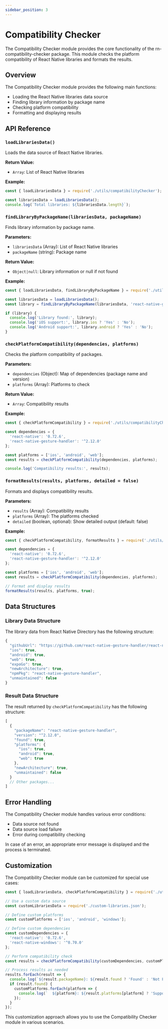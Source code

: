 ```yaml
---
sidebar_position: 3
---
```


# Compatibility Checker

The Compatibility Checker module provides the core functionality of the rn-compatibility-checker package. This module checks the platform compatibility of React Native libraries and formats the results.

## Overview

The Compatibility Checker module provides the following main functions:

- Loading the React Native libraries data source
- Finding library information by package name
- Checking platform compatibility
- Formatting and displaying results

## API Reference

### `loadLibrariesData()`

Loads the data source of React Native libraries.

**Return Value:**
- `Array`: List of React Native libraries

**Example:**

```javascript
const { loadLibrariesData } = require('./utils/compatibilityChecker');

const librariesData = loadLibrariesData();
console.log(`Total libraries: ${librariesData.length}`);
```

### `findLibraryByPackageName(librariesData, packageName)`

Finds library information by package name.

**Parameters:**
- `librariesData` (Array): List of React Native libraries
- `packageName` (string): Package name

**Return Value:**
- `Object|null`: Library information or null if not found

**Example:**

```javascript
const { loadLibrariesData, findLibraryByPackageName } = require('./utils/compatibilityChecker');

const librariesData = loadLibrariesData();
const library = findLibraryByPackageName(librariesData, 'react-native-gesture-handler');

if (library) {
  console.log('Library found:', library);
  console.log('iOS support:', library.ios ? 'Yes' : 'No');
  console.log('Android support:', library.android ? 'Yes' : 'No');
}
```

### `checkPlatformCompatibility(dependencies, platforms)`

Checks the platform compatibility of packages.

**Parameters:**
- `dependencies` (Object): Map of dependencies (package name and version)
- `platforms` (Array): Platforms to check

**Return Value:**
- `Array`: Compatibility results

**Example:**

```javascript
const { checkPlatformCompatibility } = require('./utils/compatibilityChecker');

const dependencies = {
  'react-native': '0.72.6',
  'react-native-gesture-handler': '^2.12.0'
};

const platforms = ['ios', 'android', 'web'];
const results = checkPlatformCompatibility(dependencies, platforms);

console.log('Compatibility results:', results);
```

### `formatResults(results, platforms, detailed = false)`

Formats and displays compatibility results.

**Parameters:**
- `results` (Array): Compatibility results
- `platforms` (Array): The platforms checked
- `detailed` (boolean, optional): Show detailed output (default: false)

**Example:**

```javascript
const { checkPlatformCompatibility, formatResults } = require('./utils/compatibilityChecker');

const dependencies = {
  'react-native': '0.72.6',
  'react-native-gesture-handler': '^2.12.0'
};

const platforms = ['ios', 'android', 'web'];
const results = checkPlatformCompatibility(dependencies, platforms);

// Format and display results
formatResults(results, platforms, true);
```

## Data Structures

### Library Data Structure

The library data from React Native Directory has the following structure:

```javascript
{
  "githubUrl": "https://github.com/react-native-gesture-handler/react-native-gesture-handler",
  "ios": true,
  "android": true,
  "web": true,
  "expoGo": true,
  "newArchitecture": true,
  "npmPkg": "react-native-gesture-handler",
  "unmaintained": false
}
```

### Result Data Structure

The result returned by `checkPlatformCompatibility` has the following structure:

```javascript
[
  {
    "packageName": "react-native-gesture-handler",
    "version": "^2.12.0",
    "found": true,
    "platforms": {
      "ios": true,
      "android": true,
      "web": true
    },
    "newArchitecture": true,
    "unmaintained": false
  }
  // Other packages...
]
```

## Error Handling

The Compatibility Checker module handles various error conditions:

- Data source not found
- Data source load failure
- Error during compatibility checking

In case of an error, an appropriate error message is displayed and the process is terminated.

## Customization

The Compatibility Checker module can be customized for special use cases:

```javascript
const { loadLibrariesData, checkPlatformCompatibility } = require('./utils/compatibilityChecker');

// Use a custom data source
const customLibrariesData = require('./custom-libraries.json');

// Define custom platforms
const customPlatforms = ['ios', 'android', 'windows'];

// Define custom dependencies
const customDependencies = {
  'react-native': '0.72.6',
  'react-native-windows': '^0.70.0'
};

// Perform compatibility check
const results = checkPlatformCompatibility(customDependencies, customPlatforms);

// Process results as needed
results.forEach(result => {
  console.log(`${result.packageName}: ${result.found ? 'Found' : 'Not Found'}`);
  if (result.found) {
    customPlatforms.forEach(platform => {
      console.log(`  ${platform}: ${result.platforms[platform] ? 'Supported' : 'Not Supported'}`);
    });
  }
});
```

This customization approach allows you to use the Compatibility Checker module in various scenarios.
